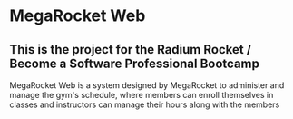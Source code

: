 # MegaRocket Web

## This is the project for the Radium Rocket / Become a Software Professional Bootcamp

MegaRocket Web is a system designed by MegaRocket to administer and manage the gym's schedule, where members can enroll themselves in classes and instructors can manage their hours along with the members